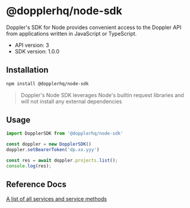 # @dopplerhq/node-sdk

Doppler's SDK for Node provides convenient access to the Doppler API from applications written in JavaScript or TypeScript. 

- API version: 3
- SDK version: 1.0.0

## Installation

```sh
npm install @dopplerhq/node-sdk
```

> Doppler's Node SDK leverages Node's builtin request libraries and will not install any external dependencies

## Usage

```ts
import DopplerSDK from '@dopplerhq/node-sdk'

const doppler = new DopplerSDK()
doppler.setBearerToken('dp.xx.yyy')

const res = await doppler.projects.list();
console.log(res);
```

## Reference Docs

[A list of all services and service methods](./src/services/README.MD)
